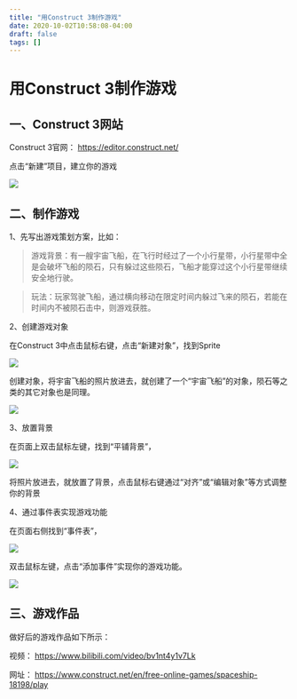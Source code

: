 ```yaml
---
title: "用Construct 3制作游戏"
date: 2020-10-02T10:58:08-04:00
draft: false
tags: []
---
```


# 用Construct 3制作游戏

## 一、Construct 3网站

Construct 3官网：
https://editor.construct.net/

点击“新建”项目，建立你的游戏

![](http://stugeek.gitee.io/stu-geek/posts/experiment2-assets/1.jpg)

## 二、制作游戏

1、先写出游戏策划方案，比如：

>游戏背景：有一艘宇宙飞船，在飞行时经过了一个小行星带，小行星带中全是会破坏飞船的陨石，只有躲过这些陨石，飞船才能穿过这个小行星带继续安全地行驶。

>玩法：玩家驾驶飞船，通过横向移动在限定时间内躲过飞来的陨石，若能在时间内不被陨石击中，则游戏获胜。

2、创建游戏对象

在Construct 3中点击鼠标右键，点击“新建对象”，找到Sprite

![](http://stugeek.gitee.io/stu-geek/posts/experiment2-assets/2.jpg)

创建对象，将宇宙飞船的照片放进去，就创建了一个“宇宙飞船”的对象，陨石等之类的其它对象也是同理。

![](http://stugeek.gitee.io/stu-geek/posts/experiment2-assets/3.jpg)

3、放置背景

在页面上双击鼠标左键，找到“平铺背景”，

![](http://stugeek.gitee.io/stu-geek/posts/experiment2-assets/4.jpg)

将照片放进去，就放置了背景，点击鼠标右键通过“对齐”或“编辑对象”等方式调整你的背景

4、通过事件表实现游戏功能

在页面右侧找到“事件表”，

![](http://stugeek.gitee.io/stu-geek/posts/experiment2-assets/5.jpg)

双击鼠标左键，点击“添加事件”实现你的游戏功能。

![](http://stugeek.gitee.io/stu-geek/posts/experiment2-assets/6.jpg)

## 三、游戏作品

做好后的游戏作品如下所示：

视频：
https://www.bilibili.com/video/bv1nt4y1v7Lk

网址：
https://www.construct.net/en/free-online-games/spaceship-18198/play



